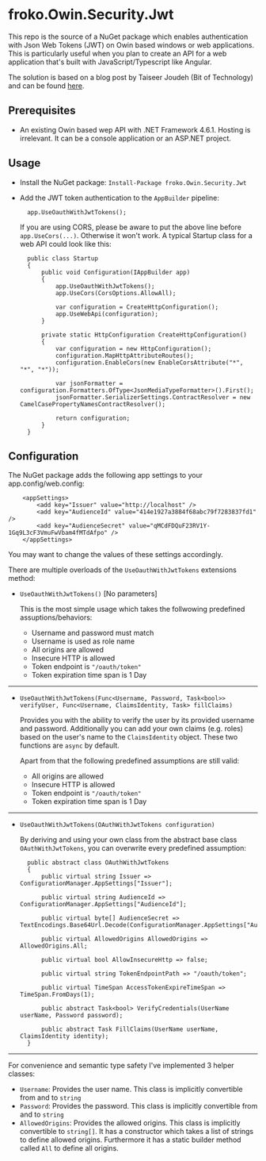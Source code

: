 # froko.Owin.Security.Jwt #

This repo is the source of a NuGet package which enables authentication with Json Web Tokens (JWT) on Owin based windows or web applications. This is particularly useful when you plan to create an API for a web application that's built with JavaScript/Typescript like Angular.

The solution is based on a blog post by Taiseer Joudeh (Bit of Technology) and can be found [here](http://bitoftech.net/2015/02/16/implement-oauth-json-web-tokens-authentication-in-asp-net-web-api-and-identity-2/).



## Prerequisites ##
- An existing Owin based wep API with .NET Framework 4.6.1. Hosting is irrelevant. It can be a console application or an ASP.NET project.

## Usage ##
- Install the NuGet package: `Install-Package froko.Owin.Security.Jwt`
- Add the JWT token authentication to the `AppBuilder` pipeline:

		app.UseOauthWithJwtTokens();
	
	If you are using CORS, please be aware to put the above line before `app.UseCors(...)`. Otherwise it won't work.
	A typical Startup class for a web API could look like this:

		public class Startup
    	{
    	    public void Configuration(IAppBuilder app)
    	    {
    	        app.UseOauthWithJwtTokens();
    	        app.UseCors(CorsOptions.AllowAll);
    	        
    	        var configuration = CreateHttpConfiguration();
    	        app.UseWebApi(configuration);
    	    }
        
    	    private static HttpConfiguration CreateHttpConfiguration()
    	    {
    	        var configuration = new HttpConfiguration();
    	        configuration.MapHttpAttributeRoutes();
    	        configuration.EnableCors(new EnableCorsAttribute("*", "*", "*"));

    	        var jsonFormatter = configuration.Formatters.OfType<JsonMediaTypeFormatter>().First();
    	        jsonFormatter.SerializerSettings.ContractResolver = new CamelCasePropertyNamesContractResolver();

    	        return configuration;
    	    }
    	}

## Configuration ##
The NuGet package adds the following app settings to your app.config/web.config:

		<appSettings>
    		<add key="Issuer" value="http://localhost" />
    		<add key="AudienceId" value="414e1927a3884f68abc79f7283837fd1" />
    		<add key="AudienceSecret" value="qMCdFDQuF23RV1Y-1Gq9L3cF3VmuFwVbam4fMTdAfpo" />
  		</appSettings>

You may want to change the values of these settings accordingly.

There are multiple overloads of the `UseOauthWithJwtTokens` extensions method:

- `UseOauthWithJwtTokens()` [No parameters]
	
	This is the most simple usage which takes the follwowing predefined assuptions/behaviors:
	- Username and password must match
	- Username is used as role name
	- All origins are allowed
	- Insecure HTTP is allowed
	- Token endpoint is `"/oauth/token"`
	- Token expiration time span is 1 Day

----------

- `UseOauthWithJwtTokens(Func<Username, Password, Task<bool>> verifyUser, Func<Username, ClaimsIdentity, Task> fillClaims)`

	Provides you with the ability to verify the user by its provided username and password. Additionally you can add your own claims (e.g. roles) based on the user's name to the `ClaimsIdentity` object. These two functions are `async` by default.

	Apart from that the following predefined assumptions are still valid:
	- All origins are allowed
	- Insecure HTTP is allowed
	- Token endpoint is `"/oauth/token"`
	- Token expiration time span is 1 Day

----------

- `UseOauthWithJwtTokens(OAuthWithJwtTokens configuration)`

	By deriving and using your own class from the abstract base class `OAuthWithJwtTokens`, you can overwrite every predefined assumption:

		public abstract class OAuthWithJwtTokens
    	{
        	public virtual string Issuer => ConfigurationManager.AppSettings["Issuer"];
			
			public virtual string AudienceId => ConfigurationManager.AppSettings["AudienceId"];

	        public virtual byte[] AudienceSecret => TextEncodings.Base64Url.Decode(ConfigurationManager.AppSettings["AudienceSecret"]);
        
	        public virtual AllowedOrigins AllowedOrigins => AllowedOrigins.All;

        	public virtual bool AllowInsecureHttp => false;

	        public virtual string TokenEndpointPath => "/oauth/token";
			
			public virtual TimeSpan AccessTokenExpireTimeSpan => TimeSpan.FromDays(1);

	        public abstract Task<bool> VerifyCredentials(UserName userName, Password password);

	        public abstract Task FillClaims(UserName userName, ClaimsIdentity identity);
    	}

----------

For convenience and semantic type safety I've implemented 3 helper classes:

- `Username`: Provides the user name. This class is implicitly convertible from and to `string`
- `Password`: Provides the password. This class is implicitly convertible from and to `string`
- `AllowedOrigins`: Provides the allowed origins. This class is implicitly convertible to `string[]`. It has a constructor which takes a list of strings to define allowed origins. Furthermore it has a static builder method called `All` to define all origins. 